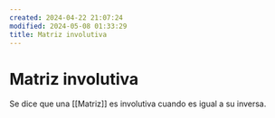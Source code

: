 ```yaml
---
created: 2024-04-22 21:07:24
modified: 2024-05-08 01:33:29
title: Matriz involutiva
---
```


# Matriz involutiva

Se dice que una [[Matriz]] es involutiva cuando es igual a su inversa.

